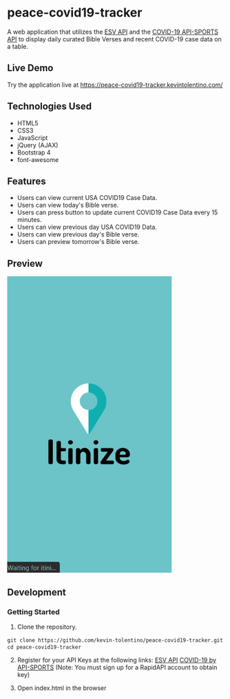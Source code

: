 # peace-covid19-tracker

A web application that utilizes the [ESV API](https://api.esv.org/ "ESV API") and the [COVID-19 API-SPORTS API](https://api-sports.io/documentation/covid-19 "API Sports COVID-19") to display daily curated Bible Verses and recent COVID-19 case data on a table.

## Live Demo

Try the application live at https://peace-covid19-tracker.kevintolentino.com/

## Technologies Used

- HTML5
- CSS3
- JavaScript
- jQuery (AJAX)
- Bootstrap 4
- font-awesome

## Features

- Users can view current USA COVID19 Case Data.
- Users can view today's Bible verse.
- Users can press button to update current COVID19 Case Data every 15 minutes.
- Users can view previous day USA COVID19 Data.
- Users can view previous day's Bible verse.
- Users can preview tomorrow's Bible verse.

## Preview
![Add Destination Demo](https://github.com/helen-choi/itinize/blob/master/server/public/images/add-destination-demo.gif "Add Destination Demo")

## Development

### Getting Started

1. Clone the repository.

```
git clone https://github.com/kevin-tolentino/peace-covid19-tracker.git
cd peace-covid19-tracker
```

2. Register for your API Keys at the following links: [ESV API](https://api.esv.org/docs/) [COVID-19 by API-SPORTS](https://rapidapi.com/api-sports/api/covid-193/endpoints) (Note: You must sign up for a RapidAPI account to obtain key)

3. Open index.html in the browser


